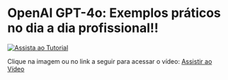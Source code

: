 # OpenAI GPT-4o: Exemplos práticos no dia a dia profissional!!

[![Assista ao Tutorial](http://img.youtube.com/vi/Fh0QKkN5dZA/0.jpg)](https://youtu.be/Fh0QKkN5dZA)

Clique na imagem ou no link a seguir para acessar o vídeo:
[Assistir ao Vídeo](https://youtu.be/Fh0QKkN5dZA)
